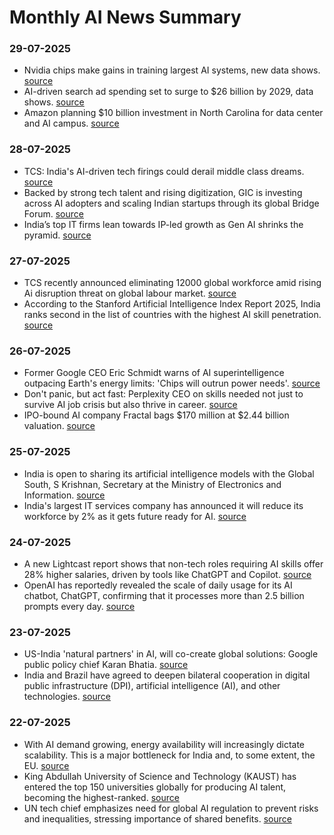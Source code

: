 # Monthly AI News Summary

### 29-07-2025
- Nvidia chips make gains in training largest AI systems, new data shows. [source](https://economictimes.indiatimes.com/topic/artificial-intelligence)
- AI-driven search ad spending set to surge to $26 billion by 2029, data shows. [source](https://economictimes.indiatimes.com/topic/artificial-intelligence)
- Amazon planning $10 billion investment in North Carolina for data center and AI campus. [source](https://m.economictimes.com/tech/artificial-intelligence)

### 28-07-2025
- TCS: India's AI-driven tech firings could derail middle class dreams. [source](https://www.bbc.com/news/articles/cx2p4nqd352o)
- Backed by strong tech talent and rising digitization, GIC is investing across AI adopters and scaling Indian startups through its global Bridge Forum. [source](https://www.livemint.com/companies/singapore-gic-ai-opportunity-india-tech-talent-digitization-startups-investment-indiaai-mission-11753783144664.html)
- India’s top IT firms lean towards IP-led growth as Gen AI shrinks the pyramid. [source](https://www.youtube.com/watch?v=lIwCY8rWDX0)

### 27-07-2025
- TCS recently announced eliminating 12000 global workforce amid rising Ai disruption threat on global labour market. [source](https://www.indiablooms.com/finance/ai-disruption-hits-india-tcs-joins-global-wave-of-tech-workforce-layoffs/details)
- According to the Stanford Artificial Intelligence Index Report 2025, India ranks second in the list of countries with the highest AI skill penetration. [source](https://iapp.org/resources/article/global-ai-governance-india/)

### 26-07-2025
- Former Google CEO Eric Schmidt warns of AI superintelligence outpacing Earth's energy limits: 'Chips will outrun power needs'. [source](https://economictimes.indiatimes.com/topic/artificial-intelligence)
- Don't panic, but act fast: Perplexity CEO on skills needed not just to survive AI job crisis but also thrive in career. [source](https://economictimes.indiatimes.com/topic/artificial-intelligence)
- IPO-bound AI company Fractal bags $170 million at $2.44 billion valuation. [source](https://economictimes.indiatimes.com/topic/artificial-intelligence)

### 25-07-2025
- India is open to sharing its artificial intelligence models with the Global South, S Krishnan, Secretary at the Ministry of Electronics and Information. [source](https://m.economictimes.com/tech/artificial-intelligence/india-open-to-sharing-ai-models-with-global-south-meity-secretary/articleshow/122903153.cms)
- India's largest IT services company has announced it will reduce its workforce by 2% as it gets future ready for AI. [source](https://finance.yahoo.com/news/indias-ai-driven-tech-firings-223602109.html)

### 24-07-2025
- A new Lightcast report shows that non-tech roles requiring AI skills offer 28% higher salaries, driven by tools like ChatGPT and Copilot. [source](https://indianexpress.com/section/technology/artificial-intelligence/)
- OpenAI has reportedly revealed the scale of daily usage for its AI chatbot, ChatGPT, confirming that it processes more than 2.5 billion prompts every day. [source](https://www.livemint.com/ai)

### 23-07-2025
- US-India 'natural partners' in AI, will co-create global solutions: Google public policy chief Karan Bhatia. [source](https://timesofindia.indiatimes.com/business/india-business/us-india-natural-partners-in-ai-will-co-create-global-solutions-googles-govt-affairs-and-public-policy-chief-karan-bhatia/articleshow/122957533.cms)
- India and Brazil have agreed to deepen bilateral cooperation in digital public infrastructure (DPI), artificial intelligence (AI), and other technologies. [source](https://coingeek.com/india-brazil-forge-tech-pact-to-boost-digital-collaboration/)

### 22-07-2025
- With AI demand growing, energy availability will increasingly dictate scalability. This is a major bottleneck for India and, to some extent, the EU. [source](https://www.arcweb.com/blog/can-india-eu-catch-global-ai-race)
- King Abdullah University of Science and Technology (KAUST) has entered the top 150 universities globally for producing AI talent, becoming the highest-ranked. [source](https://www.entrepreneur.com/en-ae/business-news/uae-and-saudi-arabia-join-global-top-20-for-ai-talent/495154)
- UN tech chief emphasizes need for global AI regulation to prevent risks and inequalities, stressing importance of shared benefits. [source](https://www.thehindu.com/sci-tech/technology/urgent-need-for-global-approach-on-ai-regulation-un-tech-chief/article69861933.ece)